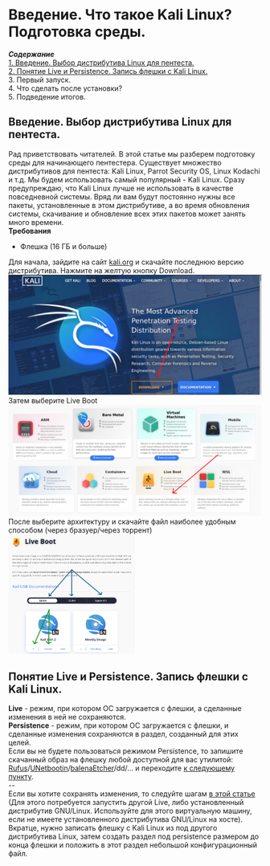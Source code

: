 <h1>Введение. Что такое Kali Linux? Подготовка среды.</h1>

<b><i>Содержание</i></b><br>
<a href="#introduction">1. Введение. Выбор дистрибутива Linux для пентеста.</a><br>
<a href="#usb">2. Понятие Live и Persistence. Запись флешки с Kali Linux.</a><br>
3. Первый запуск.<br>
4. Что сделать после установки?<br>
5. Подведение итогов.<br>

<p><a name="introduction"></a></p>
<h2>Введение. Выбор дистрибутива Linux для пентеста.</h2>
Рад приветствовать читателей. В этой статье мы разберем подготовку среды для начинающего пентестера. 
Существует множество дистрибутивов для пентеста: Kali Linux, Parrot Security OS, Linux Kodachi и т.д. Мы
будем использовать самый популярный - Kali Linux. Сразу предупреждаю, что Kali Linux лучше не использовать
в качестве повседневной системы. Вряд ли вам будут постоянно нужны все пакеты, установленные в этом
дистрибутиве, а во время обновления системы, скачивание и обновление всех этих пакетов может занять
много времени.<br>
<b>Требования</b>
<ul>
  <li>Флешка (16 ГБ и больше)</li>
</ul>
Для начала, зайдите на сайт <a href="https://kali.org">kali.org</a> и скачайте последнюю версию дистрибутива.
Нажмите на желтую кнопку Download.
<img src="downloadingkali1.png">
Затем выберите Live Boot
<img src="downloadingkali2.png">
После выберите архитектуру и скачайте файл наиболее удобным способом (через бразуер/через торрент)
<img src="downloadingkali3.png" width="50%" height="50%">

<p><a name="usb"></a></p>
<h2>Понятие Live и Persistence. Запись флешки с Kali Linux.</h2>
<b>Live</b> - режим, при котором ОС загружается с флешки, а сделанные изменения в ней не сохраняются.<br>
<b>Persistence</b> - режим, при котором ОС загружается с флешки, и сделанные изменения сохраняются в раздел, созданный для этих целей.<br>
Если вы не будете пользоваться режимом Persistence, то запишите скачанный образ на флешку любой доступной для вас утилитой: <a href="https://rufus.ie" target="_blank">Rufus</a>/<a href="https://unetbootin.github.io" target="_blank">UNetbootin</a>/<a href="https://balena.io/etcher" target="_blank">balenaEtcher</a>/dd/... и переходите <a href="#firstrun">к следующему пункту</a>.<br>
--<br>
Если вы хотите сохранять изменения, то следуйте шагам <a href="https://kali.org/prst" target="_blank">в этой статье</a> (Для этого потребуется запустить другой Live, либо установленный дистрибутив GNU/Linux. Используйте для этого виртуальную машину, если не имеете установленного дистрибутива GNU/Linux на хосте). Вкратце, нужно записать флешку с Kali Linux из под другого дистрибутива Linux, затем создать раздел под persistence размером до конца флешки и положить в этот раздел небольшой конфигурационный файл.
